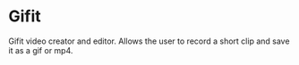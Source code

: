 # Gifit

Gifit video creator and editor. Allows the user to record a short clip and save it as a gif or mp4.
